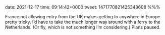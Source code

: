 date: 2021-12-17
time: 09:14:42+0000
tweet: 1471770821425348608
%%%

France not allowing entry from the UK makes getting to anywhere in Europe pretty tricky. I’d have to take the much longer way around with a ferry to the Netherlands. (Or fly, which is not something I’m considering.) Plans paused.

